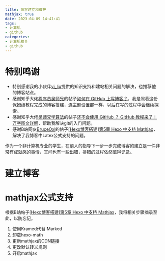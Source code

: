 ```yaml
---
title: 博客建立和维护
mathjax: true
date: 2023-04-09 14:41:41
tags:
- 计算机
- github
categories:
- 计算机相关
- github
---
```

# 特别鸣谢
- 特别感谢我的小伙伴[yi_liu](https://yliu-fe.github.io)提供的知识支持和建站相关问题的解决，也推荐他的博客站点。
- 感谢知乎大佬[程序员吴师兄](https://www.zhihu.com/people/cxyxiaowu)的帖子[如何在 GitHub 上写博客？](https://zhuanlan.zhihu.com/p/371995929)，我是照着这份保姆级教程完成的博客搭建，连主题设置都一样，以后在写的过程中会继续探索。
- 感谢知乎大佬[吴师兄学算法](https://www.zhihu.com/people/codesdhx)的帖子[还不会使用 GitHub ？ GitHub 教程来了！万字图文详解](https://zhuanlan.zhihu.com/p/369486197)，帮助我解决git的入门问题。
- 感谢B站网友[BruceOxl](https://space.bilibili.com/338944611)的帖子[[Hexo博客搭建]第5章 Hexo 中支持 Mathjax](https://www.bilibili.com/read/cv12966432)，解决了我博客中Latex公式支持的问题。

作为一个非计算机专业的学生，在前人的指导下一步一步完成博客的建立是一件非常有成就感的事情，其间也有一些出错，排错的过程依然值得记录。
# 建立博客
# mathjax公式支持
根据B站帖子[[Hexo博客搭建]第5章 Hexo 中支持 Mathjax](https://www.bilibili.com/read/cv12966432)，我将相关步骤摘录至此，以防忘记。

1. 使用Kramed代替 Marked
2. 卸载hexo-math
3. 更新mathjax的CDN链接
4. 更改默认转义规则
5. 开启mathjax

